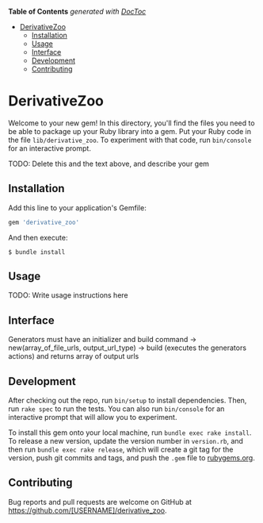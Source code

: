 <!-- START doctoc generated TOC please keep comment here to allow auto update -->
<!-- DON'T EDIT THIS SECTION, INSTEAD RE-RUN doctoc TO UPDATE -->
**Table of Contents**  *generated with [DocToc](https://github.com/thlorenz/doctoc)*

- [DerivativeZoo](#derivativezoo)
  - [Installation](#installation)
  - [Usage](#usage)
  - [Interface](#interface)
  - [Development](#development)
  - [Contributing](#contributing)

<!-- END doctoc generated TOC please keep comment here to allow auto update -->

# DerivativeZoo

Welcome to your new gem! In this directory, you'll find the files you need to be able to package up your Ruby library into a gem. Put your Ruby code in the file `lib/derivative_zoo`. To experiment with that code, run `bin/console` for an interactive prompt.

TODO: Delete this and the text above, and describe your gem

## Installation

Add this line to your application's Gemfile:

```ruby
gem 'derivative_zoo'
```

And then execute:

    $ bundle install

## Usage

TODO: Write usage instructions here

## Interface
Generators must have an initializer and build command
 -> new(array_of_file_urls, output_url_type)
 -> build (executes the generators actions) and returns array of output urls

## Development

After checking out the repo, run `bin/setup` to install dependencies. Then, run `rake spec` to run the tests. You can also run `bin/console` for an interactive prompt that will allow you to experiment.

To install this gem onto your local machine, run `bundle exec rake install`. To release a new version, update the version number in `version.rb`, and then run `bundle exec rake release`, which will create a git tag for the version, push git commits and tags, and push the `.gem` file to [rubygems.org](https://rubygems.org).

## Contributing

Bug reports and pull requests are welcome on GitHub at https://github.com/[USERNAME]/derivative_zoo.
